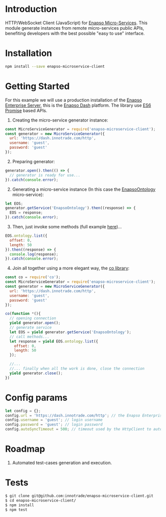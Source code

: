 
# Introduction
HTTP/WebSocket Client (JavaScript) for [Enapso Micro-Services](https://www.innotrade.com/products/enapso-micro-services).
This module generate instances from remote micro-services public APIs, benefiting developers with the best possible "easy to use" interface.
  
# Installation
  ```bash
  npm install --save enapso-microservice-client
  ```

# Getting Started
For this example we will use a production installation of the [Enapso Enterprise Server](https://www.innotrade.com/products/enapso-enterprise-server), this is the [Enapso Dash](https://dash.innotrade.com) platform.
The library use [ES6 Promise](https://developers.google.com/web/fundamentals/getting-started/primers/promises) based APIs.

1. Creating the micro-service generator instance:
  ```js
  const MicroServiceGenerator = require('enapso-microservice-client');
  const generator = new MicroServiceGenerator({
    url: 'https://dash.innotrade.com/http',
    username: 'guest',
    password: 'guest'
  });
  ```

2. Preparing generator:
  ```js
  generator.open().then(() => {
    // generator is ready for use...
  }).catch(console.error);
  ```

2. Generating a micro-service instance (In this case the [EnapsoOntology](https://www.innotrade.com/pdf/web/?file=Innotrade-EnapsoOntologyAPI.pdf) micro-service):
  ```js
  let EOS;
  generator.getService('EnapsoOntology').then((response) => {
    EOS = response;
  }).catch(console.error);
  ```

3. Then, just invoke some methods (full example [here](https://demo.innotrade.com/enapso/demos/scripting/EnapsoOntology/))...
  ```js
  EOS.ontology.list({
    offset: 0,
    length: 50
  }).then((response) => {
    console.log(response);
  }).catch(console.error);
  ```

4. Join all together using a more elegant way, the [co library](https://www.npmjs.com/package/co):
  ```js
  const co = require('co');
  const MicroServiceGenerator = require('enapso-microservice-client');
  const generator = new MicroServiceGenerator({
    url: 'https://dash.innotrade.com/http',
    username: 'guest',
    password: 'guest'
  });

  co(function *(){
    // opening connection
    yield generator.open();
    // generate service
    let EOS = yield generator.getService('EnapsoOntology');
    // call methods...
    let response = yield EOS.ontology.list({
      offset: 0,
      length: 50
    });

    //...
    //... finally when all the work is done, close the connection
    yield generator.close();
  })
  ```

# Config params
```js
let config = {};
config.url = 'https://dash.innotrade.com/http'; // the Enapso Enterprise Server connection URL
config.username = 'guest'; // login username
config.password = 'guest'; // login password
config.autoSyncTimeout = 500; // timeout used by the HttpClient to automatically pull messages from the server. Min value: 400ms
```

# Roadmap
1. Automated test-cases generation and execution.

# Tests
```bash
$ git clone git@github.com:innotrade/enapso-microservice-client.git
$ cd enapso-microservice-client/
$ npm install
$ npm test
```